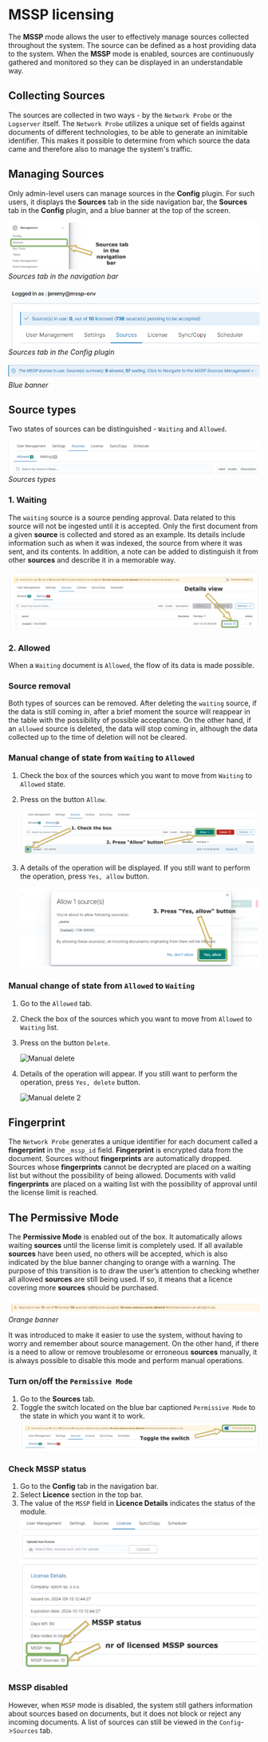 # MSSP licensing
The **MSSP** mode allows the user to effectively manage sources collected throughout the system. The source can be defined as a host providing data to the system. When the **MSSP** mode is enabled, sources are continuously gathered and monitored so they can be displayed in an understandable way.

## Collecting Sources
The sources are collected in two ways - by the `Network Probe` or the `Logserver` itself.
The `Network Probe` utilizes a unique set of fields against documents of different technologies, to be able to generate an inimitable identifier. This makes it possible to determine from which source the data came and therefore also to manage the system's traffic.

## Managing Sources
Only admin-level users can manage sources in the **Config** plugin. For such users, it displays the **Sources** tab in the side navigation bar, the **Sources** tab in the **Config** plugin, and a blue banner at the top of the screen.

![Source bar](/media\media\13_mssp\bar_sources_b.png)
*Sources tab in the navigation bar*

![Sources config](/media\media\13_mssp\sources_config.png)          
*Sources tab in the Config plugin*

![Blue bar](/media\media\13_mssp\blue_bar.png)
*Blue banner*

## Source types
Two states of sources can be distinguished - `Waiting` and `Allowed`.

![Blue bar](/media\media\13_mssp\sources_type.png)  
*Sources types*

### 1. Waiting
The `waiting` source is a source pending approval. Data related to this source will not be ingested until it is accepted. Only the first document from a given **source** is collected and stored as an example. Its details include information such as when it was indexed, the source from where it was sent, and its contents. In addition, a note can be added to distinguish it from other **sources** and describe it in a memorable way.

![Details](/media\media\13_mssp\details_view.png)

### 2. Allowed
When a `Waiting` document is `Allowed`, the flow of its data is made possible.

### Source removal
Both types of sources can be removed. After deleting the `waiting` source, if the data is still coming in, after a brief moment the source will reappear in the table with the possibility of possible acceptance. On the other hand, if an `allowed` source is deleted, the data will stop coming in, although the data collected up to the time of deletion will not be cleared.

### Manual change of state from `Waiting` to `Allowed`

1. Check the box of the sources which you want to move from `Waiting` to `Allowed` state.
   
2. Press on the button `Allow`.

    ![Manual allow](/media\media\13_mssp\manual_allow.png)

3. A details of the operation will be displayed. If you still want to perform the operation, press `Yes, allow` button.

    ![Manual yes, allow](/media\media\13_mssp\manual_allow2.png)

### Manual change of state from `Allowed` to `Waiting`
1. Go to the `Allowed` tab. 
2. Check the box of the sources which you want to move from `Allowed` to `Waiting` list.
3. Press on the button `Delete`.

    ![Manual delete](/media\media\13_mssp\manual_delete.png)

4. Details of the operation will appear. If you still want to perform the operation, press `Yes, delete` button. 

    ![Manual delete 2](/media\media\13_mssp\manual_delete_2.png)

## Fingerprint
The `Network Probe` generates a unique identifier for each document called a **fingerprint** in the `_mssp_id` field. **Fingerprint** is encrypted data from the document. Sources without **fingerprints** are automatically dropped. Sources whose **fingerprints** cannot be decrypted are placed on a waiting list but without the possibility of being allowed. Documents with valid **fingerprints** are placed on a waiting list with the possibility of approval until the license limit is reached.

## The Permissive Mode
The **Permissive Mode** is enabled out of the box. It automatically allows waiting **sources** until the license limit is completely used. If all available **sources** have been used, no others will be accepted, which is also indicated by the blue banner changing to orange with a warning. The purpose of this transition is to draw the user’s attention to checking whether all allowed **sources** are still being used. If so, it means that a licence covering more **sources** should be purchased.

![Orange bar](/media\media\13_mssp\warning_bar.png)
*Orange banner*

It was introduced to make it easier to use the system, without having to worry and remember about source management. On the other hand, if there is a need to allow or remove troublesome or erroneous **sources** manually, it is always possible to disable this mode and perform manual operations.

### Turn on/off the `Permissive Mode`

1. Go to the **Sources** tab. 
2. Toggle the switch located on the blue bar captioned `Permissive Mode` to the state in which you want it to work.
    ![Permissive switch](/media\media\13_mssp\permissive_mode.png)

### Check MSSP status

1. Go to the **Config** tab in the navigation bar.
2. Select **Licence** section in the top bar.
3. The value of the `MSSP` field in **Licence Details** indicates the status of the module. 
    ![Mssp license](/media\media\13_mssp\mssp_license.png)

### MSSP disabled
However, when `MSSP` mode is disabled, the system still gathers information about sources based on documents, but it does not block or reject any incoming documents. A list of sources can still be viewed in the `Config`->`Sources` tab.